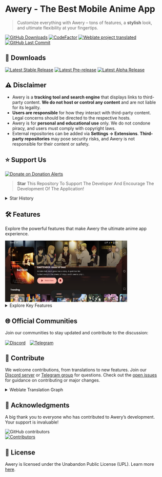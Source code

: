 # Awery - The Best Mobile Anime App
> Customize everything with Awery – tons of features, a **stylish** look, and ultimate flexibility at your fingertips.

<p>
  <a href="https://github.com/MrBoomDeveloper/Awery/releases"><img src="https://img.shields.io/github/downloads/MrBoomDeveloper/Awery/total?label=Downloads&style=flat-square" alt="GitHub Downloads"></a>
  <a href="https://www.codefactor.io/repository/github/MrBoomDeveloper/Awery"><img src="https://img.shields.io/codefactor/grade/github/MrBoomDeveloper/Awery?style=flat-square&label=Codefactor" alt="CodeFactor"/></a>
  <a href="https://hosted.weblate.org/projects/awery/awery-android-client/"><img alt="Weblate project translated" src="https://img.shields.io/weblate/progress/awery?label=Translated&style=flat-square"></a>
  <a href="https://github.com/MrBoomDeveloper/Awery/commits/main">
    <img src="https://img.shields.io/github/last-commit/MrBoomDeveloper/Awery?label=Latest Commit&style=flat-square" alt="GitHub Last Commit">
  </a>
</p>

## 🚀 Downloads
<p>
   <a href="https://github.com/mrboomdeveloper/awery/releases/latest"><img src="https://img.shields.io/github/v/release/mrboomdeveloper/awery?display_name=tag&style=flat-square&logoColor=06599d&label=Stable&labelColor=06599d&color=043b69" alt="Latest Stable Release"/></a>
   <a href="https://github.com/mrboomdeveloper/awery/releases"><img src="https://img.shields.io/github/v/release/mrboomdeveloper/awery?include_prereleases&display_name=tag&style=flat-square&logoColor=2c2c47&label=Beta&color=818cf8" alt="Latest Pre-release"/></a>
   <a href="https://github.com/itsmechinmoy/awery-updater/releases/latest"><img src="https://img.shields.io/github/v/release/itsmechinmoy/awery-updater?display_name=tag&style=flat-square&label=Alpha&color=e23629" alt="Latest Alpha Release"/></a>
</p>

## ⚠️ Disclaimer
- Awery is a **tracking tool and search engine** that displays links to third-party content. **We do not host or control any content** and are not liable for its legality.
- **Users are responsible** for how they interact with third-party content. Legal concerns should be directed to the respective hosts.
- Awery is for **personal and educational use** only. We do not condone piracy, and users must comply with copyright laws.
- External repositories can be added via **Settings -> Extensions**. **Third-party repositories** may pose security risks, and Awery is not responsible for their content or safety.

## ⭐ Support Us
<a href='https://www.donationalerts.com/r/mrboomdeveloper' target='_blank'><img height='36' style='border:0px;height:36px;' src='https://seeklogo.com/images/D/donationalerts-logo-717DB9DFFF-seeklogo.com.png?v=638394669150000000' border='0' alt='Donate on Donation Alerts' /></a>
> **Star** This Repository To Support The Developer And Encourage The Development Of The Application!
<details>
  <summary>Star History</summary>
  <a href="https://github.com/MrBoomDeveloper/Awery/stargazers">
      <img alt="Star History Chart" src="https://starchart.cc/brahmkshatriya/echo.svg?variant=adaptive" width="370" height="235" />
  </a>
</details>

## 🛠 Features
Explore the powerful features that make Awery the ultimate anime app experience.

<img src="https://raw.githubusercontent.com/MrBoomDeveloper/Awery/master/docs/screenshot1.jpg" alt="Screenshot" width="400" height="200"/>
<details>
<summary>Explore Key Features</summary>
<ul>
  <li>Seamless integration with Aniyomi extensions and third-party sources for enhanced content access.</li>
  <li>Effortlessly track and sync your progress with AniList, MyAnimeList, Shikimori, and more.</li>
  <li>Personalize the app and content display with extensive customization options.</li>
  <li>Advanced filters and blacklisting tools let you control the genres and content you see.</li>
  <li>Support for multiple languages and community interaction through comments for a global experience.</li>
</ul>
</details>

## 🌐 Official Communities
Join our communities to stay updated and contribute to the discussion:

<a href="https://discord.com/invite/yepfCz4pvW" style="margin-right: 10px; display: inline-block;"><img src="https://uxwing.com/wp-content/themes/uxwing/download/brands-and-social-media/discord-round-color-icon.png" alt="Discord" height="40" style="vertical-align: middle;"></a>
<a href="https://t.me/mrboomdev_awery" style="display: inline-block;"><img src="https://upload.wikimedia.org/wikipedia/commons/8/82/Telegram_logo.svg" alt="Telegram" height="40" style="vertical-align: middle;"></a>

## 🤝 Contribute
We welcome contributions, from translations to new features. Join our [Discord server](https://discord.com/invite/yepfCz4pvW) or [Telegram group](https://t.me/mrboomdev_awery) for questions. Check out the [open issues](https://github.com/MrBoomDeveloper/Awery/issues) for guidance on contributing or major changes.
<details>
<summary>Weblate Translation Graph</summary>
<a href="https://hosted.weblate.org/engage/awery/"><img src="https://hosted.weblate.org/widget/awery/awery-android-client/multi-auto.svg" alt="Translation status" /></a>
</details>

## 💖 Acknowledgments
A big thank you to everyone who has contributed to Awery’s development. Your support is invaluable!

<a href="https://github.com/brahmkshatriya/echo/graphs/contributors">
  <img alt="GitHub contributors" src="https://img.shields.io/github/contributors/MrBoomDeveloper/Awery?style=flat-square&label=Contributors%20%3A&labelColor=%230f1318&color=%230f1318" align="left">
</a>
<br>
<a href="https://github.com/MrBoomDeveloper/Awery/graphs/contributors">
  <img src="https://contrib.rocks/image?repo=MrBoomDeveloper/Awery" alt="Contributors">
</a>

## 🪪 License
Awery is licensed under the Unabandon Public License (UPL). Learn more [here](LICENSE.md).
